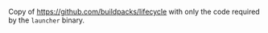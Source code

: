 Copy of https://github.com/buildpacks/lifecycle with only the code required by the `launcher` binary.